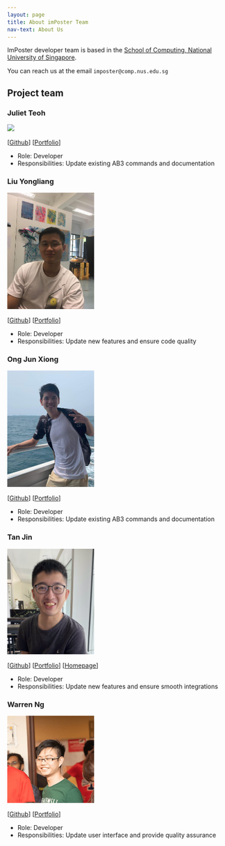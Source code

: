 ```yaml
---
layout: page
title: About imPoster Team
nav-text: About Us
---
```


ImPoster developer team is based in the [School of Computing, National University of Singapore](http://www.comp.nus.edu.sg).

You can reach us at the email `imposter@comp.nus.edu.sg`

## Project team

### Juliet Teoh

<img src="images/julietteoh.png" width="200px">

[[Github](http://github.com/JulietTeoh)]
[[Portfolio](team/julietteoh.md)]

* Role: Developer
* Responsibilities: Update existing AB3 commands and documentation

### Liu Yongliang

<img src="images/tlylt.png" width="200px">

[[Github](http://github.com/tlylt)]
[[Portfolio](team/tlylt.md)]

* Role: Developer
* Responsibilities: Update new features and ensure code quality

### Ong Jun Xiong

<img src="images/ong6.png" width="200px">

[[Github](http://github.com/ong6)]
[[Portfolio](team/ong6.md)]

* Role: Developer
* Responsibilities: Update existing AB3 commands and documentation

### Tan Jin

<img src="images/tjtanjin.png" width="200px">

[[Github](http://github.com/tjtanjin)]
[[Portfolio](team/tjtanjin.md)]
[[Homepage](https://tjtanjin.com)]

* Role: Developer
* Responsibilities: Update new features and ensure smooth integrations

### Warren Ng

<img src="images/nightraven49.png" width="200px">

[[Github](http://github.com/nightraven49)]
[[Portfolio](team/nightraven49.md)]

* Role: Developer
* Responsibilities: Update user interface and provide quality assurance
